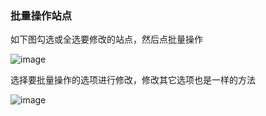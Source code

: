 ### 批量操作站点

如下图勾选或全选要修改的站点，然后点批量操作

![image](https://user-images.githubusercontent.com/90588289/133749048-e0420cd2-72c1-4bdd-ba82-8bbb464b2971.png)


选择要批量操作的选项进行修改，修改其它选项也是一样的方法

![image](https://user-images.githubusercontent.com/90588289/133749073-6d02fb87-b732-4b9a-9f97-d7e818d93bab.png)
